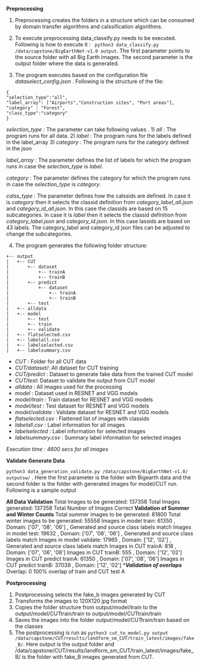 **Preprocessing**

1. Preprocessing creates the folders in a structure which can be consumed by domain transfer algorithms and calssification algorithms.

2. To execute preprocessing  data_classify.py needs to be executed. Following is how to execute it : ``` python3 data_classify.py /data/capstone/BigEarthNet-v1.0 output```. The first parameter points to the source folder with all Big Earth images. The second parameter is the output folder where the data is generated.

3. The program executes based on the configuration file *dataselect_config.json* . Following is the structure of the file:

```
{
"selection_type":"all",
"label_array": ["Airports","Construction sites", "Port areas"],
"category" : "Forest",
"class_type":"category"
}
```
*selection_type* : The parameter can take following values . 1) *all* : The program runs for all data. 2) *label* : The program runs for the labels defined in the label_array 3) *category* : The program runs for the category defined in the json

*label_array* : The parameter defines the list of labels for which the program runs in case the *selection_type* is *label*.

*category* : The parameter defines the category for which the program runs in case the *selection_type* is *category*.

*calss_type* : The parameter defines how the calssids are defined. In case it is *category* then it selects the classid definition from *category_label_all.json* and *category_id_all.json*. In this case the classids are based on 15 subcategories. In case it is *label* then it selects the classid definition from *category_label.json* and *category_id.json*. In this case lassids are based on 43 labels. The category_label and category_id json files can be adjusted to change the subcategories.

4. The program generates the following folder structure:
```
+-- output
|   +-- CUT
|       +-- dataset
|           +-- trainA
|           +-- trainB
|       +-- predict
|           +-- dataset
|               +-- trainA
|               +-- trainB
|       +-- test
|   +-- alldata
|   +-- model
|       +-- test
|       +-- train
|       +-- validate
|   +-- flatselected.csv
|   +-- labelall.csv
|   +-- labelselected.csv
|   +-- labelsummary.csv
```
- *CUT* : Folder for all CUT data
- *CUT/dataset/*: All dataset for CUT training
- *CUT/predict* : Dataset to generate fake data from the trained CUT model
- *CUT/test*: Dataset to validate the output from CUT model
- *alldata* : All images used for the processing
- *model* : Dataset used in RESNET and VGG models
- *model/train* : Train dataset for RESNET and VGG models
- *model/test* : Test dataset for RESNET and VGG models
- *model/validate* : Validate dataset for RESNET and VGG models
- *flatselected.csv* : Flattened list of images with classids
- *labelall.csv* : Label information for all images
- *labelselected* : Label information for selected images
- *labelsummary.csv* : Summary label information for selected images

*Execution time : 4600 secs for all images*

**Validate Generate Data**

``` python3 data_generation_validate.py /data/capstone/BigEarthNet-v1.0/ outputsw/ ``` . Here the first parameter is the folder with Bigearth data and the second folder is the folder with generated images for model/CUT run. Following is a sample output

****All Data Validation****
Total Images to be generated:  137358
Total Images generated:  137358
Total Number of Images Correct
****Validation of Summer and Winter Counts****
Total summer images to be generated: 81800
Total winter images to be generated: 55558
Images in model train: 61350 , Domain: ['07', '08', '06']  ,  Generated and source class labels match
Images in model test: 19632 , Domain: ['07', '08', '06']  ,  Generated and source class labels match
Images in model validate: 17965 , Domain: ['12', '02']  ,  Generated and source class labels match
Images in CUT trainA: 818 , Domain: ['07', '06', '08']
Images in CUT trainB: 555 , Domain: ['12', '02']
Images in CUT predict trainA: 61350 , Domain: ['07', '08', '06']
Images in CUT predict trainB: 37038 , Domain: ['12', '02']
****Validation of overlaps***
Overlap: 0
100% overlap of train and CUT test A


**Postprocessing**
1. Postprocessing selects the fake_b images generated by CUT 
2. Transforms the images to 120X120 jpg format
3. Copies the folder structure from output/model/train to the output/model/CUTtrain/train to output/model/CUTtrain/train
4. Saves the images into the folder output/model/CUTtrain/train based on the classes
5. The postprocessing is run as ``` python3 cut_to_model.py output /data/capstone/CUT/results/landform_sm_CUT/train_latest/images/fake_B/ ```. Here output is the output folder and /data/capstone/CUT/results/landform_sm_CUT/train_latest/images/fake_B/ is the folder with fake_B images generated from CUT.


